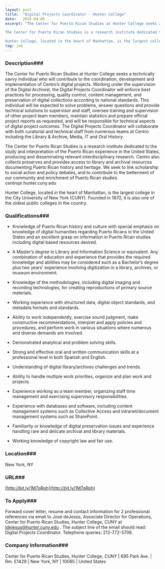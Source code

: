 ```yaml
---
layout: post
title:  "Digital Projects Coordinator - Hunter College"
date:   2016-04-06
excerpt: "The Center for Puerto Rican Studies at Hunter College seeks a technically savvy individual who will contribute to the coordination, development and implementation of Centro’s digital projects. Working under the supervision of the Digital Archivist, the Digital Projects Coordinator will enforce best practices for processing, quality control, content management, and preservation of digital collections according to national standards. This individual will be expected to solve problems, answer questions and provide technical solutions to supervisor and staff, oversee training and supervision of other project team members, maintain statistics and prepare official project reports as requested, and will be responsible for technical aspects of digital project outcomes. The Digital Projects Coordinator will collaborate with both curatorial and technical staff from numerous teams at Centro including the Library & Archive, Media, IT and Oral History.

The Center for Puerto Rican Studies is a research institute dedicated to the study and interpretation of the Puerto Rican experience in the United States, producing and disseminating relevant interdisciplinary research. Centro also collects preserves and provides access to library and archival resources documenting Puerto Rican history and heritage. We seek to link scholarship to social action and policy debates, and to contribute to the betterment of our community and enrichment of Puerto Rican studies. centropr.hunter.cuny.edu

Hunter College, located in the heart of Manhattan, is the largest college in the City University of New York (CUNY). Founded in 1870, it is also one of the oldest public colleges in the country."
tag: job
---
```


### Description###

The Center for Puerto Rican Studies at Hunter College seeks a technically savvy individual who will contribute to the coordination, development and implementation of Centro’s digital projects. Working under the supervision of the Digital Archivist, the Digital Projects Coordinator will enforce best practices for processing, quality control, content management, and preservation of digital collections according to national standards. This individual will be expected to solve problems, answer questions and provide technical solutions to supervisor and staff, oversee training and supervision of other project team members, maintain statistics and prepare official project reports as requested, and will be responsible for technical aspects of digital project outcomes. The Digital Projects Coordinator will collaborate with both curatorial and technical staff from numerous teams at Centro including the Library & Archive, Media, IT and Oral History.

The Center for Puerto Rican Studies is a research institute dedicated to the study and interpretation of the Puerto Rican experience in the United States, producing and disseminating relevant interdisciplinary research. Centro also collects preserves and provides access to library and archival resources documenting Puerto Rican history and heritage. We seek to link scholarship to social action and policy debates, and to contribute to the betterment of our community and enrichment of Puerto Rican studies. centropr.hunter.cuny.edu

Hunter College, located in the heart of Manhattan, is the largest college in the City University of New York (CUNY). Founded in 1870, it is also one of the oldest public colleges in the country.




### Qualifications###

* Knowledge of Puerto Rican history and culture with special emphasis on knowledge of digital humanities regarding Puerto Ricans in the United States and an excellent grasp on information in Puerto Rican studies including digital based resources desired.

* A Master’s degree in Library and Information Science or equivalent. Any combination of education and experience that provides the required knowledge and abilities may be considered such as a Bachelor’s degree plus two years’ experience involving digitization in a library, archives, or museum environment.

* Knowledge of the methodologies, including digital imaging and recording technologies, for creating reproductions of primary source materials.

* Working experience with structured data, digital object standards, and metadata formats and standards.

* Ability to work independently, exercise sound judgment, make constructive recommendations, interpret and apply policies and procedures, and perform work in various situations where numerous and diverse demands are involved.

* Demonstrated analytical and problem solving skills.

* Strong and effective oral and written communication skills at a professional level in both Spanish and English.

* Understanding of digital library/archives challenges and trends.

* Ability to handle multiple work priorities, organize and plan work and projects.

* Experience working as a team member, organizing staff time management and exercising supervisory responsibilities.

* Experience with databases and software, including content management systems such as Collective Access and intranet/document management systems such as SharePoint.

* Familiarity or knowledge of digital preservation issues and experience handling rare and delicate archival and library materials.

* Working knowledge of copyright law and fair use.





### Location###

New York, NY


### URL###

[http://bit.ly/1M7qRph](http://bit.ly/1M7qRph)

### To Apply###

Forward cover letter, resume and contact information for 2 professional references via email to  José deJesús, Associate Director for Operations, Center for Puerto Rican Studies, Hunter College, CUNY at jdejesus@hunter.cuny.edu  . The subject line of the email should read: Digital Projects Coordinator. Telephone queries: 212-772-5706.


### Company Information###

Center for Puerto Rican Studies, Hunter College, CUNY | 695 Park Ave. | Rm. E1429 | New York, NY | 10065 | United States



